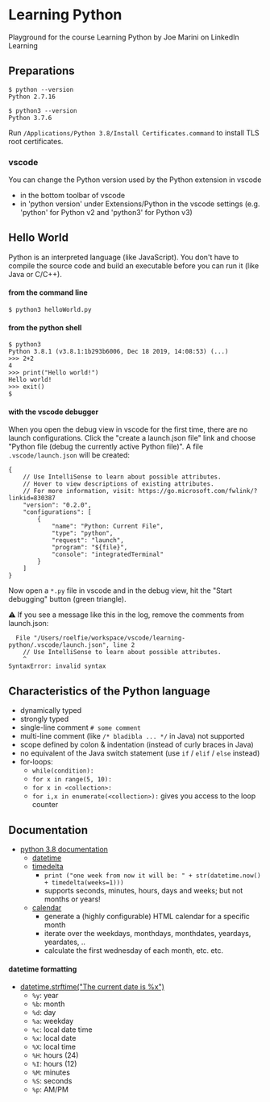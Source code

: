 # Learning Python

Playground for the course Learning Python by Joe Marini on LinkedIn Learning

## Preparations

```
$ python --version
Python 2.7.16

$ python3 --version
Python 3.7.6 
```

Run `/Applications/Python 3.8/Install Certificates.command` to install TLS root certificates.

### vscode
You can change the Python version used by the Python extension in vscode
* in the bottom toolbar of vscode
* in 'python version' under Extensions/Python in the vscode settings (e.g. 'python' for Python v2 and 'python3' for Python v3)

## Hello World

Python is an interpreted language (like JavaScript). You don't have to compile the source code and build an executable before you can run it (like Java or C/C++).

#### from the command line
`$ python3 helloWorld.py` 

#### from the python shell
```
$ python3
Python 3.8.1 (v3.8.1:1b293b6006, Dec 18 2019, 14:08:53) (...)
>>> 2+2
4
>>> print("Hello world!")
Hello world!
>>> exit()
$ 
```

#### with the vscode debugger
When you open the debug view in vscode for the first time, there are no launch configurations. Click the "create a launch.json file" link and choose "Python file (debug the currently active Python file)". A file `.vscode/launch.json` will be created:
```
{
    // Use IntelliSense to learn about possible attributes.
    // Hover to view descriptions of existing attributes.
    // For more information, visit: https://go.microsoft.com/fwlink/?linkid=830387
    "version": "0.2.0",
    "configurations": [
        {
            "name": "Python: Current File",
            "type": "python",
            "request": "launch",
            "program": "${file}",
            "console": "integratedTerminal"
        }
    ]
}
```
Now open a `*.py` file in vscode and in the debug view, hit the "Start debugging" button (green triangle).

:warning: If you see a message like this in the log, remove the comments from launch.json:
```
  File "/Users/roelfie/workspace/vscode/learning-python/.vscode/launch.json", line 2
    // Use IntelliSense to learn about possible attributes.
    ^
SyntaxError: invalid syntax
```

## Characteristics of the Python language

* dynamically typed
* strongly typed
* single-line comment `# some comment`
* multi-line comment (like `/* bladibla ... */` in Java) not supported 
* scope defined by colon & indentation (instead of curly braces in Java)
* no equivalent of the Java switch statement (use `if` / `elif` / `else` instead)
* for-loops:
  * `while(condition):`
  * `for x in range(5, 10):`
  * `for x in <collection>:`
  * `for i,x in enumerate(<collection>):` gives you access to the loop counter

## Documentation

* [python 3.8 documentation](https://docs.python.org/3.8/index.html)
  * [datetime](https://docs.python.org/3.8/library/datetime.html)
  * [timedelta](https://docs.python.org/3.8/library/datetime.html#timedelta-objects)
    * `print ("one week from now it will be: " + str(datetime.now() + timedelta(weeks=1)))`
    * supports seconds, minutes, hours, days and weeks; but not months or years!
  * [calendar](https://docs.python.org/3.8/library/calendar.html)
    * generate a (highly configurable) HTML calendar for a specific month
    * iterate over the weekdays, monthdays, monthdates, yeardays, yeardates, ..
    * calculate the first wednesday of each month, etc. etc.

#### datetime formatting

* [datetime.strftime("The current date is %x")](https://docs.python.org/3.8/library/datetime.html#strftime-strptime-behavior)
  * `%y`: year
  * `%b`: month
  * `%d`: day
  * `%a`: weekday
  * `%c`: local date time
  * `%x`: local date
  * `%X`: local time
  * `%H`: hours (24)
  * `%I`: hours (12)
  * `%M`: minutes
  * `%S`: seconds 
  * `%p`: AM/PM

